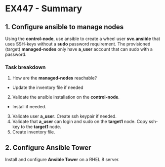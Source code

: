 # EX447 - Summary

## 1. Configure ansible to manage nodes
Using the **control-node**, use ansible to create a wheel user **svc.ansible** that uses SSH-keys without a **sudo** password requirement. The provisioned (target) **managed-nodes** only have **a_user** account that can sudo with a password.

### Task breakdown
1. How are the **managed-nodes** reachable?
 - Update the inventory file if needed
2. Validate the ansible installation on the **control-node**. 
 - Install if needed.
3. Validate user **a_user**. Create ssh keypair if needed.
4. Validate that **a_user** can login and sudo on the **target1** node. Copy ssh-key to the **target1** node.
5. Create inventory file. 

## 2. Configure Ansible Tower
Install and configure **Ansible Tower** on a RHEL 8 server.

